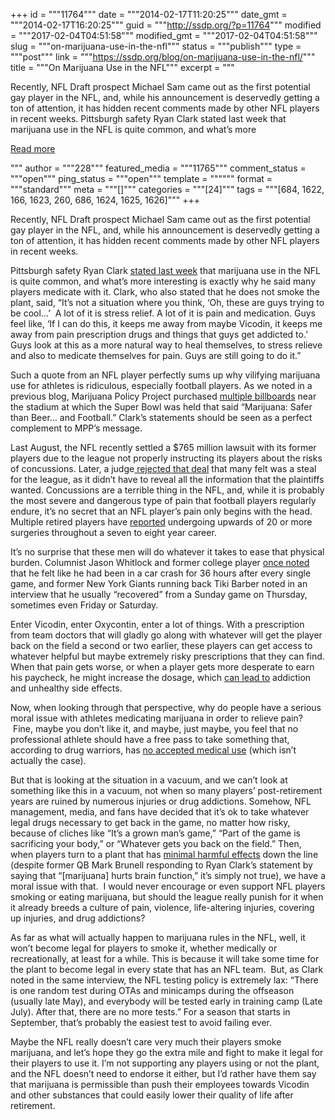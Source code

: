 +++
id = """11764"""
date = """2014-02-17T11:20:25"""
date_gmt = """2014-02-17T16:20:25"""
guid = """http://ssdp.org/?p=11764"""
modified = """2017-02-04T04:51:58"""
modified_gmt = """2017-02-04T04:51:58"""
slug = """on-marijuana-use-in-the-nfl"""
status = """publish"""
type = """post"""
link = """https://ssdp.org/blog/on-marijuana-use-in-the-nfl/"""
title = """On Marijuana Use in the NFL"""
excerpt = """<p>Recently, NFL Draft prospect Michael Sam came out as the first potential gay player in the NFL, and, while his announcement is deservedly getting a ton of attention, it has hidden recent comments made by other NFL players in recent weeks. Pittsburgh safety Ryan Clark stated last week that marijuana use in the NFL is quite common, and what’s more</p>
<div class="h10"></div>
<p><a class="more-link2 flat" href="https://ssdp.org/blog/on-marijuana-use-in-the-nfl/">Read more</a></p>
"""
author = """228"""
featured_media = """11765"""
comment_status = """open"""
ping_status = """open"""
template = """"""
format = """standard"""
meta = """[]"""
categories = """[24]"""
tags = """[684, 1622, 166, 1623, 260, 686, 1624, 1625, 1626]"""
+++
<p dir="ltr" id="docs-internal-guid-77c309cd-2cfd-9253-bf9f-20ee8d5aff28">Recently, NFL Draft prospect Michael Sam came out as the first potential gay player in the NFL, and, while his announcement is deservedly getting a ton of attention, it has hidden recent comments made by other NFL players in recent weeks.</p>

<p dir="ltr">Pittsburgh safety Ryan Clark <a href="http://espn.go.com/nfl/story/_/id/10413409/ryan-clark-pittsburgh-steelers-discusses-marijuana-use" target="_blank">stated last week</a> that marijuana use in the NFL is quite common, and what’s more interesting is exactly why he said many players medicate with it. Clark, who also stated that he does not smoke the plant, said, “It&#8217;s not a situation where you think, &#8216;Oh, these are guys trying to be cool&#8230;’  A lot of it is stress relief. A lot of it is pain and medication. Guys feel like, &#8216;If I can do this, it keeps me away from maybe Vicodin, it keeps me away from pain prescription drugs and things that guys get addicted to.&#8217; Guys look at this as a more natural way to heal themselves, to stress relieve and also to medicate themselves for pain. Guys are still going to do it.&#8221;</p>

<p dir="ltr">Such a quote from an NFL player perfectly sums up why vilifying marijuana use for athletes is ridiculous, especially football players. As we noted in a previous blog, Marijuana Policy Project purchased <a href="http://www.politico.com/story/2014/01/marijuana-policy-project-super-bowl-pot-billboards-102730.html" target="_blank">multiple billboards</a> near the stadium at which the Super Bowl was held that said “Marijuana: Safer than Beer… and Football.” Clark’s statements should be seen as a perfect complement to MPP’s message.</p>

<p dir="ltr">Last August, the NFL recently settled a $765 million lawsuit with its former players due to the league not properly instructing its players about the risks of concussions. Later, a judge<a href="http://www.cbssports.com/nfl/eye-on-football/24409040/judge-rejects-initial-765m-nfl-concussion-lawsuit-settlement" target="_blank"> rejected that deal</a> that many felt was a steal for the league, as it didn’t have to reveal all the information that the plaintiffs wanted. Concussions are a terrible thing in the NFL, and, while it is probably the most severe and dangerous type of pain that football players regularly endure, it’s no secret that an NFL player’s pain only begins with the head. Multiple retired players have <a href="http://www.washingtonpost.com/sf/feature/wp/2013/05/16/do-no-harm-retired-nfl-players-endure-a-lifetime-of-hurt/">reported</a> undergoing upwards of 20 or more surgeries throughout a seven to eight year career.</p>

<p dir="ltr">It’s no surprise that these men will do whatever it takes to ease that physical burden. Columnist Jason Whitlock and former college player <a href="http://msn.foxsports.com/nfl/story/Roger-Goodell-risking-players-lives-for-money-with-Thursday-night-football-091312">once noted</a> that he felt like he had been in a car crash for 36 hours after every single game, and former New York Giants running back Tiki Barber noted in an interview that he usually “recovered” from a Sunday game on Thursday, sometimes even Friday or Saturday.</p>

<p dir="ltr">Enter Vicodin, enter Oxycontin, enter a lot of things. With a prescription from team doctors that will gladly go along with whatever will get the player back on the field a second or two earlier, these players can get access to whatever helpful but maybe extremely risky prescriptions that they can find. When that pain gets worse, or when a player gets more desperate to earn his paycheck, he might increase the dosage, which <a href="http://www.csmonitor.com/USA/Society/2013/1007/Prescription-drug-abuse-now-more-deadly-than-heroin-cocaine-combined" target="_blank">can lead to</a> addiction and unhealthy side effects.</p>

<p dir="ltr">Now, when looking through that perspective, why do people have a serious moral issue with athletes medicating marijuana in order to relieve pain?  Fine, maybe you don’t like it, and maybe, just maybe, you feel that no professional athlete should have a free pass to take something that, according to drug warriors, has <a href="http://www.justice.gov/dea/druginfo/ds.shtml" target="_blank">no accepted medical use</a> (which isn&#8217;t actually the case).</p>

<p dir="ltr">But that is looking at the situation in a vacuum, and we can’t look at something like this in a vacuum, not when so many players’ post-retirement years are ruined by numerous injuries or drug addictions. Somehow, NFL management, media, and fans have decided that it’s ok to take whatever legal drugs necessary to get back in the game, no matter how risky, because of cliches like “It’s a grown man’s game,” “Part of the game is sacrificing your body,” or “Whatever gets you back on the field.” Then, when players turn to a plant that has <a href="http://www.webmd.com/mental-health/news/20030701/heavy-marijuana-use-doesnt-damage-brain" target="_blank">minimal harmful effects</a> down the line (despite former QB Mark Brunell responding to Ryan Clark’s statement by saying that “[marijuana] hurts brain function,” it’s simply not true), we have a moral issue with that.  I would never encourage or even support NFL players smoking or eating marijuana, but should the league really punish for it when it already breeds a culture of pain, violence, life-altering injuries, covering up injuries, and drug addictions?</p>

<p dir="ltr">As far as what will actually happen to marijuana rules in the NFL, well, it won’t become legal for players to smoke it, whether medically or recreationally, at least for a while. This is because it will take some time for the plant to become legal in every state that has an NFL team.  But, as Clark noted in the same interview, the NFL testing policy is extremely lax: &#8220;There is one random test during OTAs and minicamps during the offseason (usually late May), and everybody will be tested early in training camp (Late July). After that, there are no more tests.” For a season that starts in September, that’s probably the easiest test to avoid failing ever.</p>

<p dir="ltr">Maybe the NFL really doesn’t care very much their players smoke marijuana, and let’s hope they go the extra mile and fight to make it legal for their players to use it. I’m not supporting any players using or not the plant, and the NFL doesn’t need to endorse it either, but I’d rather have them say that marijuana is permissible than push their employees towards Vicodin and other substances that could easily lower their quality of life after retirement.</p>
